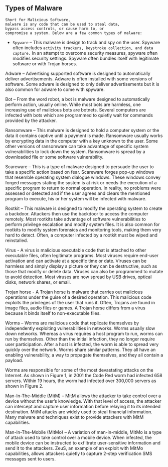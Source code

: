 ## Types of Malware
```
Short for Malicious Software, 
malware is any code that can be used to steal data, 
bypass access controls, or cause harm to, or 
compromise a system. Below are a few common types of malware:
```

+ `Spyware` – This malware is design to track and spy on the user. 
Spyware often includes `activity trackers, keystroke collection, and data capture.`
In an attempt to overcome security measures, spyware often modifies security settings. 
Spyware often bundles itself with legitimate software or with Trojan horses.

Adware – Advertising supported software is designed to automatically deliver advertisements. Adware is often installed with some versions of software. Some adware is designed to only deliver advertisements but it is also common for adware to come with spyware.

Bot – From the word robot, a bot is malware designed to automatically perform action, usually online. While most bots are harmless, one increasing use of malicious bots are botnets. Several computers are infected with bots which are programmed to quietly wait for commands provided by the attacker.

Ransomware – This malware is designed to hold a computer system or the data it contains captive until a payment is made. Ransomware usually works by encrypting data in the computer with a key unknown to the user. Some other versions of ransomware can take advantage of specific system vulnerabilities to lock down the system. Ransomware is spread by a downloaded file or some software vulnerability.

Scareware – This is a type of malware designed to persuade the user to take a specific action based on fear. Scareware forges pop-up windows that resemble operating system dialogue windows. These windows convey forged messages stating the system is at risk or needs the execution of a specific program to return to normal operation. In reality, no problems were assessed or detected and if the user agrees and clears the mentioned program to execute, his or her system will be infected with malware.

Rootkit – This malware is designed to modify the operating system to create a backdoor. Attackers then use the backdoor to access the computer remotely. Most rootkits take advantage of software vulnerabilities to perform privilege escalation and modify system files. It is also common for rootkits to modify system forensics and monitoring tools, making them very hard to detect. Often, a computer infected by a rootkit must be wiped and reinstalled.

Virus - A virus is malicious executable code that is attached to other executable files, often legitimate programs. Most viruses require end-user activation and can activate at a specific time or date. Viruses can be harmless and simply display a picture or they can be destructive, such as those that modify or delete data. Viruses can also be programmed to mutate to avoid detection. Most viruses are now spread by USB drives, optical disks, network shares, or email.

Trojan horse - A Trojan horse is malware that carries out malicious operations under the guise of a desired operation. This malicious code exploits the privileges of the user that runs it. Often, Trojans are found in image files, audio files or games. A Trojan horse differs from a virus because it binds itself to non-executable files.

Worms – Worms are malicious code that replicate themselves by independently exploiting vulnerabilities in networks. Worms usually slow down networks. Whereas a virus requires a host program to run, worms can run by themselves. Other than the initial infection, they no longer require user participation. After a host is infected, the worm is able to spread very quickly over the network. Worms share similar patterns. They all have an enabling vulnerability, a way to propagate themselves, and they all contain a payload.

Worms are responsible for some of the most devastating attacks on the Internet. As shown in Figure 1, in 2001 the Code Red worm had infected 658 servers. Within 19 hours, the worm had infected over 300,000 servers as shown in Figure 2.

Man-In-The-Middle (MitM) – MitM allows the attacker to take control over a device without the user’s knowledge. With that level of access, the attacker can intercept and capture user information before relaying it to its intended destination. MitM attacks are widely used to steal financial information. Many malware and techniques exist to provide attackers with MitM capabilities.

Man-In-The-Mobile (MitMo) – A variation of man-in-middle, MitMo is a type of attack used to take control over a mobile device. When infected, the mobile device can be instructed to exfiltrate user-sensitive information and send it to the attackers. ZeuS, an example of an exploit with MitMo capabilities, allows attackers quietly to capture 2-step verification SMS messages sent to users.
